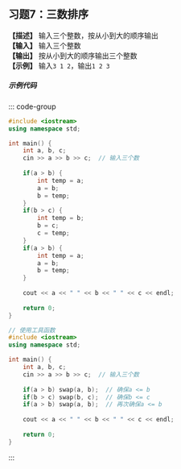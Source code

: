 ## 习题7：三数排序

**【描述】** 输入三个整数，按从小到大的顺序输出 <br/>
**【输入】** 输入三个整数 <br/>
**【输出】** 按从小到大的顺序输出三个整数 <br/>
**【示例】** 输入`3 1 2`，输出`1 2 3` <br/>

##### 示例代码

<PasswordProtected>

::: code-group
```cpp [写法1]
#include <iostream>
using namespace std;

int main() {
    int a, b, c;
    cin >> a >> b >> c;  // 输入三个数
    
    if(a > b) {
        int temp = a;
        a = b;
        b = temp;
    }
    if(b > c) {
        int temp = b;
        b = c;
        c = temp;
    }
    if(a > b) {
        int temp = a;
        a = b;
        b = temp;
    }
    
    cout << a << " " << b << " " << c << endl;
    
    return 0;
}
```

```cpp [写法2]
// 使用工具函数
#include <iostream>
using namespace std;

int main() {
    int a, b, c;
    cin >> a >> b >> c;  // 输入三个数
    
    if(a > b) swap(a, b);  // 确保a <= b
    if(b > c) swap(b, c);  // 确保b <= c
    if(a > b) swap(a, b);  // 再次确保a <= b
    
    cout << a << " " << b << " " << c << endl;
    
    return 0;
}
```
:::

</PasswordProtected>





